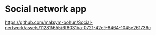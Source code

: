 # Social network app


https://github.com/maksym-bohun/Social-nertwork/assets/112815655/6f8031ba-0721-42e9-8464-1045e261736c

